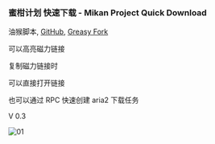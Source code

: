 ### 蜜柑计划 快速下载 - Mikan Project Quick Download

油猴脚本, [GitHub](https://github.com/ewigl/mpus), [Greasy Fork](https://greasyfork.org/zh-CN/scripts/481873-%E8%9C%9C%E6%9F%91%E8%AE%A1%E5%88%92-%E5%BF%AB%E9%80%9F%E4%B8%8B%E8%BD%BD-mikan-project-quick-download)

可以高亮磁力链接

复制磁力链接时

可以直接打开链接

也可以通过 RPC 快速创建 aria2 下载任务

V 0.3

![01](https://raw.githubusercontent.com/ewigl/mpus/main/images/01.jpg)
